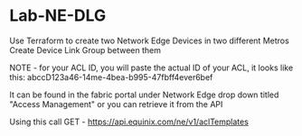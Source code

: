 # Lab-NE-DLG
Use Terraform to create two Network Edge Devices in two different Metros Create Device Link Group between them

NOTE - for your ACL ID, you will paste the actual ID of your ACL, it looks like this: abccD123a46-14me-4bea-b995-47fbff4ever6bef

It can be found in the fabric portal under Network Edge drop down titled "Access Management" or you can retrieve it from the API

Using this call GET - https://api.equinix.com/ne/v1/aclTemplates
